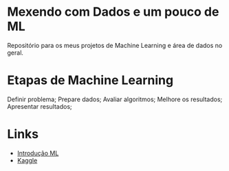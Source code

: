 # Mexendo com Dados e um pouco de ML
Repositório para os meus projetos de Machine Learning e área de dados no geral.

# Etapas de Machine Learning
Definir problema;
Prepare dados;
Avaliar algoritmos;
Melhore os resultados;
Apresentar resultados;

# Links
- [Introdução ML](http://carlosbaia.com/2016/07/17/introducao-ao-machine-learning/)
- [Kaggle](https://www.kaggle.com/)
